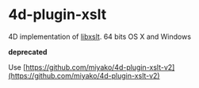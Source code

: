 4d-plugin-xslt
==============

4D implementation of [libxslt](http://xmlsoft.org/libxslt/). 64 bits OS X and Windows

**deprecated**

Use [https://github.com/miyako/4d-plugin-xslt-v2](https://github.com/miyako/4d-plugin-xslt-v2)
